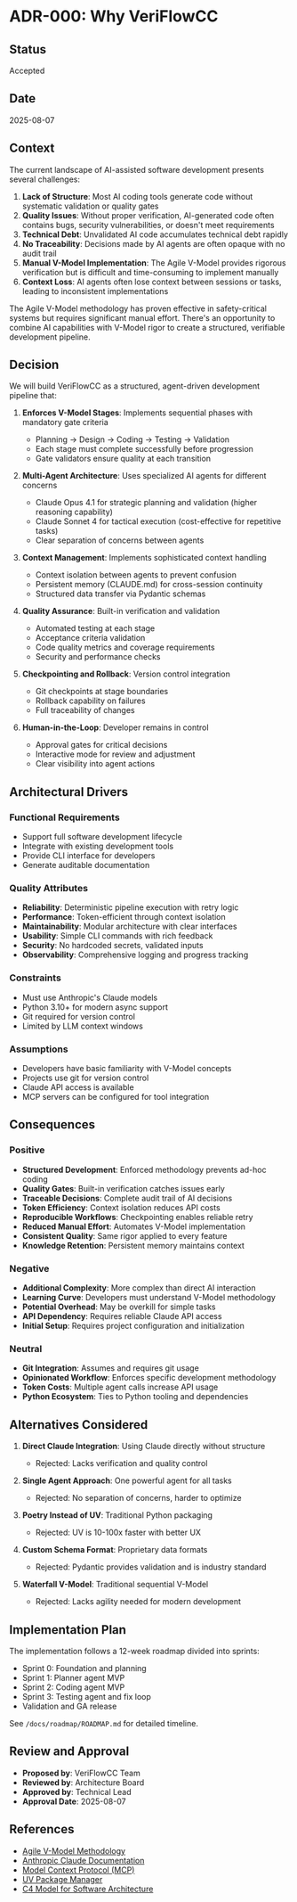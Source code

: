 # ADR-000: Why VeriFlowCC

## Status
Accepted

## Date
2025-08-07

## Context
The current landscape of AI-assisted software development presents several challenges:

1. **Lack of Structure**: Most AI coding tools generate code without systematic validation or quality gates
2. **Quality Issues**: Without proper verification, AI-generated code often contains bugs, security vulnerabilities, or doesn't meet requirements
3. **Technical Debt**: Unvalidated AI code accumulates technical debt rapidly
4. **No Traceability**: Decisions made by AI agents are often opaque with no audit trail
5. **Manual V-Model Implementation**: The Agile V-Model provides rigorous verification but is difficult and time-consuming to implement manually
6. **Context Loss**: AI agents often lose context between sessions or tasks, leading to inconsistent implementations

The Agile V-Model methodology has proven effective in safety-critical systems but requires significant manual effort. There's an opportunity to combine AI capabilities with V-Model rigor to create a structured, verifiable development pipeline.

## Decision
We will build VeriFlowCC as a structured, agent-driven development pipeline that:

1. **Enforces V-Model Stages**: Implements sequential phases with mandatory gate criteria
   - Planning → Design → Coding → Testing → Validation
   - Each stage must complete successfully before progression
   - Gate validators ensure quality at each transition

2. **Multi-Agent Architecture**: Uses specialized AI agents for different concerns
   - Claude Opus 4.1 for strategic planning and validation (higher reasoning capability)
   - Claude Sonnet 4 for tactical execution (cost-effective for repetitive tasks)
   - Clear separation of concerns between agents

3. **Context Management**: Implements sophisticated context handling
   - Context isolation between agents to prevent confusion
   - Persistent memory (CLAUDE.md) for cross-session continuity
   - Structured data transfer via Pydantic schemas

4. **Quality Assurance**: Built-in verification and validation
   - Automated testing at each stage
   - Acceptance criteria validation
   - Code quality metrics and coverage requirements
   - Security and performance checks

5. **Checkpointing and Rollback**: Version control integration
   - Git checkpoints at stage boundaries
   - Rollback capability on failures
   - Full traceability of changes

6. **Human-in-the-Loop**: Developer remains in control
   - Approval gates for critical decisions
   - Interactive mode for review and adjustment
   - Clear visibility into agent actions

## Architectural Drivers

### Functional Requirements
- Support full software development lifecycle
- Integrate with existing development tools
- Provide CLI interface for developers
- Generate auditable documentation

### Quality Attributes
- **Reliability**: Deterministic pipeline execution with retry logic
- **Performance**: Token-efficient through context isolation
- **Maintainability**: Modular architecture with clear interfaces
- **Usability**: Simple CLI commands with rich feedback
- **Security**: No hardcoded secrets, validated inputs
- **Observability**: Comprehensive logging and progress tracking

### Constraints
- Must use Anthropic's Claude models
- Python 3.10+ for modern async support
- Git required for version control
- Limited by LLM context windows

### Assumptions
- Developers have basic familiarity with V-Model concepts
- Projects use git for version control
- Claude API access is available
- MCP servers can be configured for tool integration

## Consequences

### Positive
- **Structured Development**: Enforced methodology prevents ad-hoc coding
- **Quality Gates**: Built-in verification catches issues early
- **Traceable Decisions**: Complete audit trail of AI decisions
- **Token Efficiency**: Context isolation reduces API costs
- **Reproducible Workflows**: Checkpointing enables reliable retry
- **Reduced Manual Effort**: Automates V-Model implementation
- **Consistent Quality**: Same rigor applied to every feature
- **Knowledge Retention**: Persistent memory maintains context

### Negative
- **Additional Complexity**: More complex than direct AI interaction
- **Learning Curve**: Developers must understand V-Model methodology
- **Potential Overhead**: May be overkill for simple tasks
- **API Dependency**: Requires reliable Claude API access
- **Initial Setup**: Requires project configuration and initialization

### Neutral
- **Git Integration**: Assumes and requires git usage
- **Opinionated Workflow**: Enforces specific development methodology
- **Token Costs**: Multiple agent calls increase API usage
- **Python Ecosystem**: Ties to Python tooling and dependencies

## Alternatives Considered

1. **Direct Claude Integration**: Using Claude directly without structure
   - Rejected: Lacks verification and quality control

2. **Single Agent Approach**: One powerful agent for all tasks
   - Rejected: No separation of concerns, harder to optimize

3. **Poetry Instead of UV**: Traditional Python packaging
   - Rejected: UV is 10-100x faster with better UX

4. **Custom Schema Format**: Proprietary data formats
   - Rejected: Pydantic provides validation and is industry standard

5. **Waterfall V-Model**: Traditional sequential V-Model
   - Rejected: Lacks agility needed for modern development

## Implementation Plan

The implementation follows a 12-week roadmap divided into sprints:
- Sprint 0: Foundation and planning
- Sprint 1: Planner agent MVP
- Sprint 2: Coding agent MVP
- Sprint 3: Testing agent and fix loop
- Validation and GA release

See `/docs/roadmap/ROADMAP.md` for detailed timeline.

## Review and Approval

- **Proposed by**: VeriFlowCC Team
- **Reviewed by**: Architecture Board
- **Approved by**: Technical Lead
- **Approval Date**: 2025-08-07

## References

- [Agile V-Model Methodology](https://aiotplaybook.org/index.php?title=Agile_V-Model)
- [Anthropic Claude Documentation](https://docs.anthropic.com)
- [Model Context Protocol (MCP)](https://github.com/anthropics/mcp)
- [UV Package Manager](https://astral.sh/uv)
- [C4 Model for Software Architecture](https://c4model.com)
